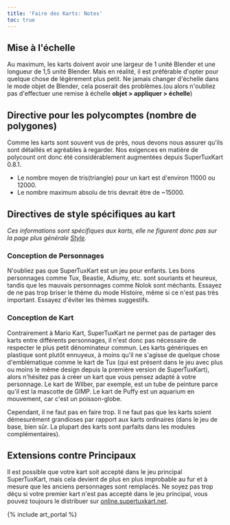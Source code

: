 ```yaml
---
title: 'Faire des Karts: Notes'
toc: true
---
```

## Mise à l'échelle

Au maximum, les karts doivent avoir une largeur de 1 unité Blender et une longueur de 1,5 unité Blender. Mais en réalité, il est préférable d'opter pour quelque chose de légèrement plus petit. Ne jamais changer d'échelle dans le mode objet de Blender, cela poserait des problèmes.(ou alors n'oubliez pas d'effectuer une remise à échelle **objet > appliquer > échelle**)

## Directive pour les polycomptes (nombre de polygones)

Comme les karts sont souvent vus de près, nous devons nous assurer qu'ils sont détaillés et agréables à regarder. Nos exigences en matière de polycount ont donc été considérablement augmentées depuis SuperTuxKart 0.8.1.

* Le nombre moyen de tris(triangle) pour un kart est d'environ 11000 ou 12000.
* Le nombre maximum absolu de tris devrait être de ~15000.

## Directives de style spécifiques au kart

*Ces informations sont spécifiques aux karts, elle ne figurent donc pas sur la page plus générale [Style](Style).*

### Conception de Personnages

N'oubliez pas que SuperTuxKart est un jeu pour enfants. Les bons personnages comme Tux, Beastie, Adiumy, etc. sont souriants et heureux, tandis que les mauvais personnages comme Nolok sont méchants. Essayez de ne pas trop briser le thème du mode Histoire, même si ce n'est pas très important. Essayez d'éviter les thèmes suggestifs.

### Conception de Kart

Contrairement à Mario Kart, SuperTuxKart ne permet pas de partager des karts entre différents personnages, il n'est donc pas nécessaire de respecter le plus petit dénominateur commun. Les karts génériques en plastique sont plutôt ennuyeux, à moins qu'il ne s'agisse de quelque chose d'emblématique comme le kart de Tux (qui est présent dans le jeu avec plus ou moins le même design depuis la première version de SuperTuxKart), alors n'hésitez pas à créer un kart que vous pensez adapté à votre personnage. Le kart de Wilber, par exemple, est un tube de peinture parce qu'il est la mascotte de GIMP. Le kart de Puffy est un aquarium en mouvement, car c'est un poisson-globe.

Cependant, il ne faut pas en faire trop. Il ne faut pas que les karts soient démesurément grandioses par rapport aux karts ordinaires (dans le jeu de base, bien sûr. La plupart des karts sont parfaits dans les modules complémentaires).

## Extensions contre Principaux

Il est possible que votre kart soit accepté dans le jeu principal SuperTuxKart, mais cela devient de plus en plus improbable au fur et à mesure que les anciens personnages sont remplacés. Ne soyez pas trop déçu si votre premier kart n'est pas accepté dans le jeu principal, vous pouvez toujours le distribuer sur [online.supertuxkart.net](https://online.supertuxkart.net).

{% include art_portal %}
